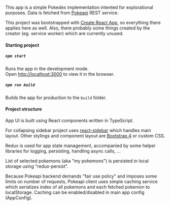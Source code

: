This app is a simple Pokedex implementation intented for explorational purposes. Data is fetched from [Pokeapi](https://pokeapi.co) REST service.

This project was bootstrapped with [Create React App](https://github.com/facebookincubator/create-react-app), so 
everything there applies here as well. Also, there probably some things created by the creator (eg. service worker) which
are currently unused.


#### Starting project

##### `npm start`

Runs the app in the development mode.<br>
Open [http://localhost:3000](http://localhost:3000) to view it in the browser.

##### `npm run build`

Builds the app for production to the `build` folder.<br>


#### Project structure

App UI is built using React components written in TypeScript.

For collapsing sidebar project uses [react-sidebar](https://github.com/balloob/react-sidebar) which handles main layout. 
Other stylings and component layout are [Bootstrap 4](https://v4-alpha.getbootstrap.com/) or custom CSS.

Redux is used for app state management, accompanied by some helper libraries for logging, persisting, handling async calls, ...

List of selected pokemons (aka "my pokemons") is persisted in local storage using "redux-persist".

Because Pokeapi backend demands "fair use policy" and imposes some limits on number of requests, Pokeapi client uses 
simple caching service which serializes index of all pokemons and each fetched pokemon to localStorage. Caching can be 
enabled/disabled in main app config (AppConfig).
